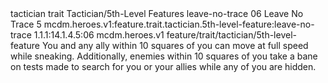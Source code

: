 <ability>
  <metadata>
    <class>tactician</class>
    <feature_type>trait</feature_type>
    <file_dpath>Tactician/5th-Level Features</file_dpath>
    <item_id>leave-no-trace</item_id>
    <item_index>06</item_index>
    <item_name>Leave No Trace</item_name>
    <level>5</level>
    <scc>mcdm.heroes.v1:feature.trait.tactician.5th-level-feature:leave-no-trace</scc>
    <scdc>1.1.1:14.1.4.5:06</scdc>
    <source>mcdm.heroes.v1</source>
    <type>feature/trait/tactician/5th-level-feature</type>
  </metadata>
  <effects>
    <effect type="mundane">You and any ally within 10 squares of you can move at full speed while sneaking. Additionally, enemies within 10 squares of you take a bane on tests made to search for you or your allies while any of you are hidden.</effect>
  </effects>
</ability>
